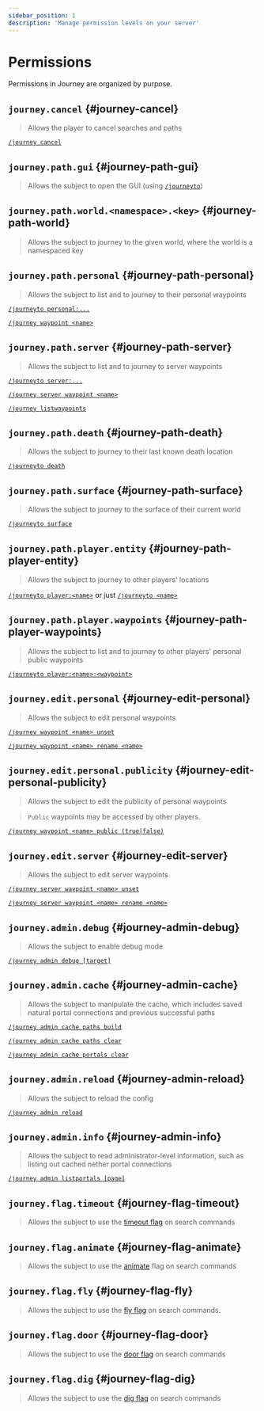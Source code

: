 ```yaml
---
sidebar_position: 1
description: 'Manage permission levels on your server'
---
```


# Permissions

Permissions in Journey are organized by purpose.

## `journey.cancel` {#journey-cancel}

> Allows the player to cancel searches and paths 

[`/journey cancel`](/docs/commands#journey-cancel)

## `journey.path.gui` {#journey-path-gui}

> Allows the subject to open the GUI (using [`/journeyto`](/docs/commands#journeyto))

## `journey.path.world.<namespace>.<key>` {#journey-path-world}

> Allows the subject to journey to the given world, where the world is a namespaced key

## `journey.path.personal` {#journey-path-personal}

> Allows the subject to list and to journey to their personal waypoints

[`/journeyto personal:...`](/docs/commands#journeyto)

[`/journey waypoint <name>`](/docs/commands#journey-waypoint)

## `journey.path.server` {#journey-path-server}

> Allows the subject to list and to journey to server waypoints

[`/journeyto server:...`](/docs/commands#journeyto)

[`/journey server waypoint <name>`](/docs/commands#journey-waypoint)

[`/journey listwaypoints`](/docs/commands#journey-listwaypoints)

## `journey.path.death` {#journey-path-death}

> Allows the subject to journey to their last known death location

[`/journeyto death`](/docs/commands#journeyto)

## `journey.path.surface` {#journey-path-surface}

> Allows the subject to journey to the surface of their current world

[`/journeyto surface`](/docs/commands#journeyto)

## `journey.path.player.entity` {#journey-path-player-entity}

> Allows the subject to journey to other players' locations

[`/journeyto player:<name>`](/docs/commands#journeyto) or just [`/journeyto <name>`](/docs/commands#journeyto)

## `journey.path.player.waypoints` {#journey-path-player-waypoints}

> Allows the subject to list and to journey to other players' personal public waypoints

[`/journeyto player:<name>:<waypoint>`](/docs/commands#journeyto)

## `journey.edit.personal` {#journey-edit-personal}

> Allows the subject to edit personal waypoints

[`/journey waypoint <name> unset`](/docs/commands#journey-waypoint-unset)

[`/journey waypoint <name> rename <name>`](/docs/commands#journey-waypoint-rename)

## `journey.edit.personal.publicity` {#journey-edit-personal-publicity}

> Allows the subject to edit the publicity of personal waypoints

> `Public` waypoints may be accessed by other players.

[`/journey waypoint <name> public (true|false)`](/docs/commands#journey-waypoint-public)

## `journey.edit.server` {#journey-edit-server}

> Allows the subject to edit server waypoints

[`/journey server waypoint <name> unset`](/docs/commands#journey-server-waypoint-unset)

[`/journey server waypoint <name> rename <name>`](/docs/commands#journey-server-waypoint-rename)

## `journey.admin.debug` {#journey-admin-debug}

> Allows the subject to enable debug mode

[`/journey admin debug [target]`](/docs/commands#journey-admin-debug)

## `journey.admin.cache` {#journey-admin-cache}

> Allows the subject to manipulate the cache, which includes saved natural portal connections and previous successful paths

[`/journey admin cache paths build`](/docs/commands#journey-admin-cache-paths-build)

[`/journey admin cache paths clear`](/docs/commands#journey-admin-cache-paths-clear)

[`/journey admin cache portals clear`](/docs/commands#journey-admin-cache-portals-clear)

## `journey.admin.reload` {#journey-admin-reload}

> Allows the subject to reload the config

[`/journey admin reload`](/docs/commands#journey-admin-reload)

## `journey.admin.info` {#journey-admin-info}

> Allows the subject to read administrator-level information, such as listing out cached nether portal connections

[`/journey admin listportals [page]`](/docs/commands#journey-admin-listportals)

## `journey.flag.timeout` {#journey-flag-timeout}

> Allows the subject to use the [timeout flag](/docs/commands#timeout-flag) on search commands

## `journey.flag.animate` {#journey-flag-animate}

> Allows the subject to use the [animate](/docs/commands#animate-flag) flag on search commands

## `journey.flag.fly` {#journey-flag-fly}

> Allows the subject to use the [fly flag](/docs/commands#fly-flag) on search commands.

## `journey.flag.door` {#journey-flag-door}

> Allows the subject to use the [door flag](/docs/commands#door-flag) on search commands

## `journey.flag.dig` {#journey-flag-dig}

> Allows the subject to use the [dig flag](/docs/commands#dig-flag) on search commands